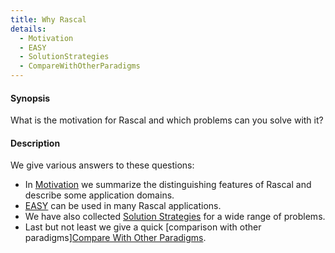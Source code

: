 ```yaml
---
title: Why Rascal
details:
  - Motivation
  - EASY
  - SolutionStrategies
  - CompareWithOtherParadigms
---
```


#### Synopsis

What is the motivation for Rascal and which problems can you solve with it?

#### Description

We give various answers to these questions:

* In [Motivation](..//WhyRascal/Motivation) we summarize the distinguishing features of Rascal 
  and describe some application domains.
* [EASY](../WhyRascal/EASY) can be used in many Rascal applications.
* We have also collected [Solution Strategies](..//WhyRascal/SolutionStrategies) for a wide range of problems.
* Last but not least we give a quick [comparison with other paradigms][Compare With Other Paradigms](..//WhyRascal/CompareWithOtherParadigms).

